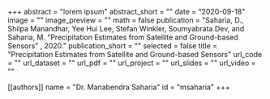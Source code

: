 +++
abstract = "lorem ipsum"
abstract_short = ""
date = "2020-09-18"
image = ""
image_preview = ""
math = false
publication = "Saharia, D., Shilpa Manandhar, Yee Hui Lee, Stefan Winkler, Soumyabrata Dev, and Saharia, M. “Precipitation Estimates from Satellite and Ground-based Sensors” , 2020."
publication_short = ""
selected = false
title = "Precipitation Estimates from Satellite and Ground-based Sensors"
url_code = ""
url_dataset = ""
url_pdf = ""
url_project = ""
url_slides = ""
url_video = ""

[[authors]]
    name = "Dr. Manabendra Saharia"
    id = "msaharia"
+++

